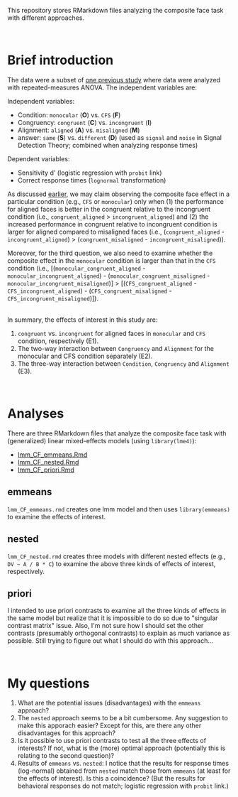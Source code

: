 This repository stores RMarkdown files analyzing the composite face task with different approaches. 

<br>

# Brief introduction
The data were a subset of <a href="https://psyarxiv.com/j8g6z/" target="_blank">one previous study</a> where data were analyzed with repeated-measures ANOVA. The independent variables are:

Independent variables:
+ Condition: `monocular` (**O**) vs. `CFS` (**F**)  
+ Congruency: `congruent` (**C**) vs. `incongruent` (**I**)  
+ Alignment: `aligned` (**A**) vs. `misaligned` (**M**)  
+ answer: `same` (**S**) vs. `different` (**D**) (used as `signal` and `noise` in Signal Detection Theory; combined when analyzing response times)

Dependent variables:  
+ Sensitivity d' (logistic regression with `probit` link)
+ Correct response times (`lognormal` transformation)

As discussed <a href="https://psyarxiv.com/yhmzg/" target="_blank">earlier</a>, we may claim observing the composite face effect in a particular condition (e.g., `CFS` or `monocular`) only when (1) the performance for aligned faces is better in the congruent relative to the incongruent condition (i.e., `congruent_aligned` > `incongruent_aligned`) and (2) the increased performance in congruent relative to incongruent condition is larger for aligned compared to misaligned faces (i.e., (`congruent_aligned` - `incongruent_aligned`) > (`congruent_misaligned` - `incongruent_misaligned`)). 

Moreover, for the third question, we also need to examine whether the composite effect in the `monocular` condition is larger than that in the `CFS` condition (i.e., [(`monocular_congruent_aligned` - `monocular_incongruent_aligned`) - (`monocular_congruent_misaligned` - `monocular_incongruent_misaligned`)] > [(`CFS_congruent_aligned` - `CFS_incongruent_aligned`) - (`CFS_congruent_misaligned` - `CFS_incongruent_misaligned`)]). 

<br> 
In summary, the effects of interest in this study are:

1. `congruent` vs. `incongruent` for aligned faces in `monocular` and `CFS` condition, respectively (E1). 
2. The two-way interaction between `Congruency` and `Alignment` for the monocular and CFS condition separately (E2). 
3. The three-way interaction between `Condition`, `Congruency` and `Alignment` (E3).

<br>

# Analyses
There are three RMarkdown files that analyze the composite face task with (generalized) linear mixed-effects models (using `library(lme4)`):

- [lmm_CF_emmeans.Rmd](./lmm_CF_emmeans.Rmd)
- [lmm_CF_nested.Rmd](./lmm_CF_nested.Rmd)
- [lmm_CF_priori.Rmd](./lmm_CF_priori.Rmd)

## emmeans
`lmm_CF_emmeans.rmd` creates one lmm model and then uses `library(emmeans)` to examine the effects of interest.

## nested
`lmm_CF_nested.rmd` creates three models with different nested effects (e.g., `DV ~ A / B * C`) to examine the above three kinds of effects of interest, respectively. 

## priori
I intended to use priori contrasts to examine all the three kinds of effects in the same model but realize that it is impossible to do so due to "singular contrast matrix" issue. Also, I'm not sure how I should set the other contrasts (presumably orthogonal contrasts) to explain as much variance as possible. Still trying to figure out what I should do with this approach...

<br> 

# My questions
1. What are the potential issues (disadvantages) with the `emmeans` approach?
2. The `nested` approach seems to be a bit cumbersome. Any suggestion to make this apporach easier? Except for this, are there any other disadvantages for this approach?
3. Is it possible to use priori contrasts to test all the three effects of interests? If not, what is the (more) optimal approach (potentially this is relating to the second question)?
4. Results of `emmeans` vs. `nested`: I notice that the results for response times (log-normal) obtained from `nested` match those from `emmeans` (at least for the effects of interest). Is this a coincidence? (But the results for behavioral responses do not match; logistic regression with `probit` link.)
